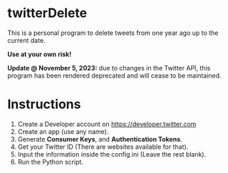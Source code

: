 # twitterDelete

This is a personal program to delete tweets from one year ago up to the current date.

<b>Use at your own risk!</b>

<b>Update @ November 5, 2023:</b> due to changes in the Twitter API, this program has been rendered deprecated and will cease to be maintained.

# Instructions

1. Create a Developer account on https://developer.twitter.com
2. Create an app (use any name).
3. Generate <b>Consumer Keys</b>, and <b>Authentication Tokens</b>.
4. Get your Twitter ID (There are websites available for that).
5. Input the information inside the config.ini (Leave the rest blank).
6. Run the Python script.
